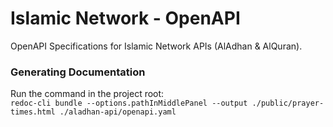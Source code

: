 # Islamic Network - OpenAPI

OpenAPI Specifications for Islamic Network APIs (AlAdhan & AlQuran).


### Generating Documentation
Run the command in the project root: \
``redoc-cli bundle --options.pathInMiddlePanel --output ./public/prayer-times.html ./aladhan-api/openapi.yaml``
